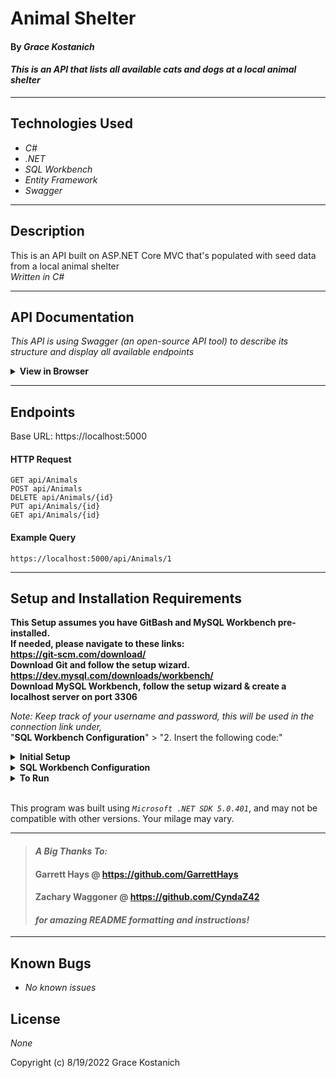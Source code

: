 # Animal Shelter

#### By _**Grace Kostanich**_   

#### _This is an API that lists all available cats and dogs at a local animal shelter_  

---

## Technologies Used

* _C#_
* _.NET_
* _SQL Workbench_
* _Entity Framework_
* _Swagger_

---
## Description

This is an API built on ASP.NET Core MVC that's populated with seed data from a local animal shelter  
_Written in C#_

---
## API Documentation 
_This API is using Swagger (an open-source API tool) to describe its structure and display all available endpoints_

<details>
<summary><strong>View in Browser</strong></summary>
<ol>
<li> Follow the project <strong>Setup and Installation Requirements</strong> below & run the application in a terminal inside the projects root directory with   

```$ dotnet run```
<li> Open the application in a browser by selecting the provided link in your terminal   

(Ex:|| https://localhost:5000) 

<li> Add <strong>"/swagger"</strong> to the end of the URL path to view API structure and all endpoints    

(Ex:|| https://localhost:5000/swagger)

<br>
</details>

---
## Endpoints

Base URL: https://localhost:5000

#### HTTP Request

```
GET api/Animals
POST api/Animals
DELETE api/Animals/{id}
PUT api/Animals/{id}
GET api/Animals/{id}
```

#### Example Query

```
https://localhost:5000/api/Animals/1
```

---

## Setup and Installation Requirements
**This Setup assumes you have GitBash and MySQL Workbench pre-installed.   
If needed, please navigate to these links:  
https://git-scm.com/download/  
Download Git and follow the setup wizard.  
https://dev.mysql.com/downloads/workbench/  
Download MySQL Workbench, follow the setup wizard & create a localhost server on port 3306**


*Note: Keep track of your username and password, this will be used in the connection link under,*  
"**SQL Workbench Configuration**" > "2. Insert the following code:"

<details>
<summary><strong>Initial Setup</strong></summary>
<ol>
<li>Copy the git repository url: https://github.com/User8240/Animal_Shelter_API.git
<li>Open a terminal and navigate to your Desktop with <strong>cd</strong> command
<li>Run,   
<strong>$ git clone https://github.com/User8240/Animal_Shelter_API.git</strong>
<li>In the terminal, navigate to the root directory, "AnimalShelter.Solution".
<li> Navigate into the <em>projects</em> root directory, "AnimalShelter".
<li>Move onto "SQL Workbench Configuration" instructions below to build the necessary database.
<br>
</details>

<details>
<summary><strong>SQL Workbench Configuration</strong></summary>
<ol>
<li>Create an appsettings.json file in the "AnimalShelter" directory  
   <pre>AnimalShelter.Solution
   └── AnimalShelter
    └── appsettings.json</pre>

<li> Insert the following code: <br>

<pre>{
  "ConnectionStrings": {
    "DefaultConnection": "Server=localhost;Port=3306;database=animal_shelter;uid=[YOUR-USERNAME-HERE];pwd=[YOUR-PASSWORD-HERE];"
  }
}</pre>
<small>*Note: you must include your password in the code block section labeled "YOUR-PASSWORD-HERE".</small><br>
<small>**Note: you must include your username in the code block section labeled "YOUR-USERNAME-HERE".</small><br>
<small>***Note: if you plan to push this cloned project to a public-facing repository, remember to add the appsettings.json file to your .gitignore before doing so.</small>

<li>In root directory of project folder "AnimalShelter", run  
<strong>$ dotnet ef migrations add restoreDatabase</strong>
<li>Then run <strong>$ dotnet ef database update</strong>

<ol> 
  <li>Open SQL Workbench.
  <li>Navigate to "animal_shelter" schema.
  <li>Click the drop down, select "Tables" drop down.
  <li>Verify the table, you should see <strong>animals</strong>.
  
</details>

<details>
<summary><strong>To Run</strong></summary>
Navigate to:  
   <pre>AnimalShelter.Solution
   └── AnimalShelter


Run ```$ dotnet restore``` in the terminal.<br>
Run ```$ dotnet run``` in the terminal.
</details>
<br>

This program was built using *`Microsoft .NET SDK 5.0.401`*, and may not be compatible with other versions. Your milage may vary.

---

>#### _**A Big Thanks To:**_ 
>#### **Garrett Hays @ https://github.com/GarrettHays**    
>#### **Zachary Waggoner @ https://github.com/CyndaZ42**  
>#### _**for amazing README formatting and instructions!**_  

---

## Known Bugs

* _No known issues_

## License

_None_


Copyright (c) 8/19/2022 Grace Kostanich